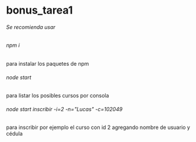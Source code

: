 # bonus_tarea1
###### Se recomienda usar 
###### npm i
para instalar los paquetes de npm
###### node start 
para listar los posibles cursos por consola
###### node start inscribir -i=2 -n="Lucas" -c=102049
para inscribir por ejemplo el curso con id 2 agregando nombre de usuario y cédula
